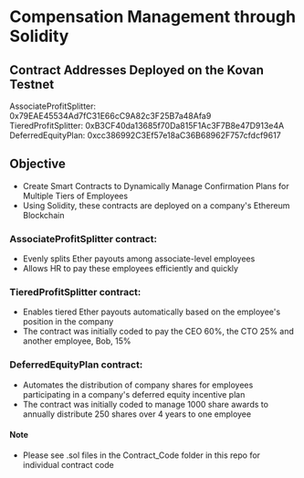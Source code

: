 # Compensation Management through Solidity 

## Contract Addresses Deployed on the Kovan Testnet
AssociateProfitSplitter:  0x79EAE45534Ad7fC31E66cC9A82c3F25B7a48Afa9  
TieredProfitSplitter:  0xB3CF40da13685f70Da815F1Ac3F7B8e47D913e4A  
DeferredEquityPlan:  0xcc386992C3Ef57e18aC36B68962F757cfdcf9617

## Objective
* Create Smart Contracts to Dynamically Manage Confirmation Plans for Multiple Tiers of Employees
* Using Solidity, these contracts are deployed on a company's Ethereum Blockchain

### AssociateProfitSplitter contract:
* Evenly splits Ether payouts among associate-level employees
* Allows HR to pay these employees efficiently and quickly

### TieredProfitSplitter contract:
* Enables tiered Ether payouts automatically based on the employee's position in the company
* The contract was initially coded to pay the CEO 60%, the CTO 25% and another employee, Bob, 15%

### DeferredEquityPlan contract:
* Automates the distribution of company shares for employees participating in a company's deferred equity incentive plan
* The contract was initially coded to manage 1000 share awards to annually distribute 250 shares over 4 years to one employee

#### Note
* Please see .sol files in the Contract_Code folder in this repo for individual contract code
